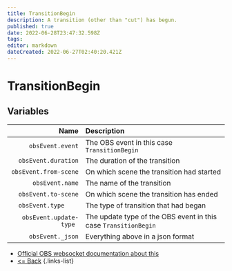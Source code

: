 ```yaml
---
title: TransitionBegin
description: A transition (other than "cut") has begun.
published: true
date: 2022-06-28T23:47:32.598Z
tags: 
editor: markdown
dateCreated: 2022-06-27T02:40:20.421Z
---
```


# TransitionBegin

## Variables

Name | Description
----:|:------------
| `obsEvent.event` | The OBS event in this case `TransitionBegin`
| `obsEvent.duration` | The duration of the transition
| `obsEvent.from-scene` | On which scene the transition had started
| `obsEvent.name` | The name of the transition
| `obsEvent.to-scene` | On which scene the transition has ended
| `obsEvent.type	` | The type of transition that had began
| `obsEvent.update-type	` | The update type of the OBS event in this case `TransitionBegin`
| `obsEvent._json` | Everything above in a json format
* [Official OBS websocket documentation about this](https://github.com/obsproject/obs-websocket/blob/4.x-current/docs/generated/protocol.md#transitionbegin)
* [<= Back](/en/Integrations/OBS/Events)
{.links-list}